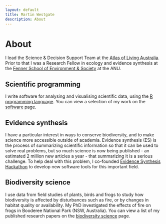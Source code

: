 ```yaml
---
layout: default
title: Martin Westgate
description: About
---
```

<script>
document.getElementById('papers').contentWindow.open();
</script>

# About

I lead the Science & Decision Support Team at the [Atlas of Living Australia](https://www.ala.org.au). Prior to that I was a Research Fellow in ecology and evidence synthesis at the [Fenner School of Environment & Society](https://fennerschool.anu.edu.au) at the ANU. 

## Scientific programming
I write software for analysing and visualising scientific data, using the [R programming language](https://cran.r-project.org). You can view a selection of my work on the [software](/software.html) page.

## Evidence synthesis
I have a particular interest in ways to conserve biodiversity, and to make science more accessible outside of academia. Evidence synthesis (ES) is the process of summarizing scientific information so that it can be used to solve real problems, but so much science is now being published - an estimated 2 million new articles a year -  that summarizing it is a serious challenge. To help deal with this problem, I co-founded [Evidence Synthesis Hackathon](https://www.eshackathon.org) to develop new software tools for this important field.

## Biodiversity science
I use data from field studies of plants, birds and frogs to study how biodiversity is affected by disturbances such as fire, or by changes in habitat quality or availability. My PhD investigated the effects of fire on frogs in Booderee National Park (NSW, Australia). You can view a list of my published research papers on the [biodiversity science](/publications.html) page.
